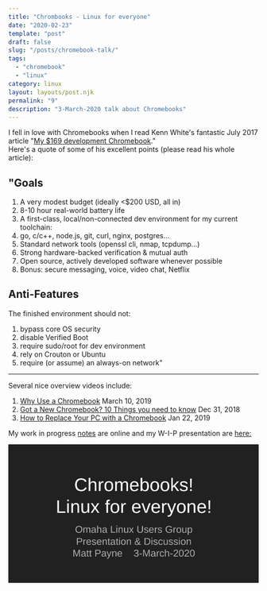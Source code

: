 ```yaml
---
title: "Chrombooks - Linux for everyone"
date: "2020-02-23"
template: "post"
draft: false
slug: "/posts/chromebook-talk/"
tags:
  - "chromebook"
  - "linux"
category: linux
layout: layouts/post.njk
permalink: "9"
description: "3-March-2020 talk about Chromebooks"
---
```


I fell in love with Chromebooks when I read Kenn White's fantastic July 2017 
article "[My $169 development Chromebook](https://blog.lessonslearned.org/building-a-more-secure-development-chromebook/)."  
Here's a quote of some of his excellent points (please read his whole article):

## "Goals
1. A very modest budget (ideally <$200 USD, all in)
1. 8-10 hour real-world battery life
1. A first-class, local/non-connected dev environment for my current toolchain:
1. go, c/c++, node.js, git, curl, nginx, postgres...
1. Standard network tools (openssl cli, nmap, tcpdump...)
1. Strong hardware-backed verification & mutual auth
1. Open source, actively developed software whenever possible
1. Bonus: secure messaging, voice, video chat, Netflix

## Anti-Features
The finished environment should not:

1. bypass core OS security
1. disable Verified Boot
1. require sudo/root for dev environment
1. rely on Crouton or Ubuntu
1. require (or assume) an always-on network"

-------------------------

Several nice overview videos include:

1. [Why Use a Chromebook](https://www.youtube.com/watch?v=7zqNbcQ8JHQ) March 10, 2019
1. [Got a New Chromebook?  10 Things you need to know](https://www.youtube.com/watch?v=yTGs-CekbhY) Dec 31, 2018
1. [How to Replace Your PC with a Chromebook](https://www.youtube.com/watch?v=7Ha3ZpvLTdA) Jan 22, 2019

My work in progress [notes](https://docs.google.com/document/d/1Np-e_TzJt8q4STBFfNAHnYkfEKmc06OMqBJwa0gVV3k/edit?usp=sharing) 
are online and my W-I-P presentation are [here:](https://docs.google.com/presentation/d/1fXO12av5Qy0UVXM_kmto-IyBsQcuVT9XqQ3O0SmTaI4/edit?usp=sharing)

[![presentation link](/img/chromebook-talk.png)](https://docs.google.com/presentation/d/1fXO12av5Qy0UVXM_kmto-IyBsQcuVT9XqQ3O0SmTaI4/edit?usp=sharing)




